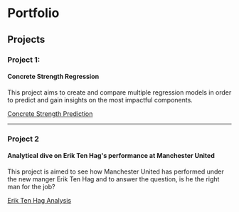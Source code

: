 # Portfolio


## Projects

### Project 1:
#### Concrete Strength Regression

This project aims to create and compare multiple regression models in order to predict and gain insights on the most impactful components.

[Concrete Strength Prediction](/concrete_strength_prediction/concrete_strength_regression.ipynb)



----------------------------------


### Project 2
#### Analytical dive on Erik Ten Hag's performance at Manchester United

This project is aimed to see how Manchester United has performed under the new manger Erik Ten Hag and to answer the question, is he the right man for the job?

[Erik Ten Hag Analysis](/man_utd_record/ETH_analysis.ipynb)
